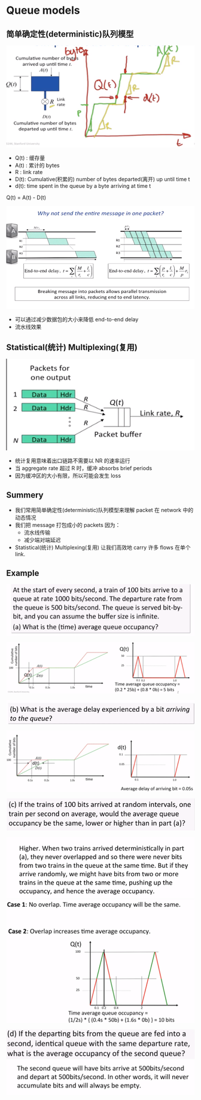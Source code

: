 # Queue models

## 简单确定性(deterministic)队列模型
![simpleModelofQueue](imgs/simpleModelofQueue.png)
- Q(t) : 缓存量
- A(t) : 累计的 bytes
- R : link rate
- D(t): Cumulative(积累的) number of bytes departed(离开) up until time t
- d(t): time spent in the queue by a byte arriving at time t 

Q(t) =  A(t) - D(t)

![packet-end-to-end](imgs/packet-end-to-end.png)
- 可以通过减少数据包的大小来降低 end-to-end delay
- 流水线效果

## Statistical(统计) Multiplexing(复用)
![StatisticalMultiplexing](imgs/StatisticalMultiplexing.png)
- 统计复用意味着出口链路不需要以 NR 的速率运行
- 当 aggregate rate 超过 R 时，缓冲 absorbs brief periods
- 因为缓冲区的大小有限，所以可能会发生 loss

## Summery 
- 我们常用简单确定性(deterministic)队列模型来理解 packet 在 network 中的动态情况
- 我们把 message 打包成小的 packets 因为：
  - 流水线传输
  - 减少端对端延迟
- Statistical(统计) Multiplexing(复用) 让我们高效地 carry 许多 flows 在单个 link.

## Example
![Qa](imgs/ExampleQa.png)

![Answer Qa](imgs/answerQa.png)

![Qb](imgs/ExampleQb.png)

![Answer Qb](imgs/answerQb.png)

![Qc](imgs/ExampleQc.png)

![Answer Qc](imgs/answerQc.png)
![Answer Qc2](imgs/answerQc2.png)

![Qd](imgs/ExampleQd.png)
![Answer Qd](imgs/answerQd.png)
